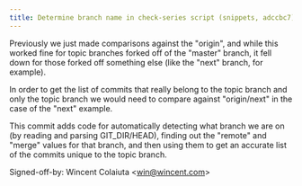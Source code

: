 ```yaml
---
title: Determine branch name in check-series script (snippets, adccbc7)
---
```


Previously we just made comparisons against the "origin", and while this worked fine for topic branches forked off of the "master" branch, it fell down for those forked off something else (like the "next" branch, for example).

In order to get the list of commits that really belong to the topic branch and only the topic branch we would need to compare against "origin/next" in the case of the "next" example.

This commit adds code for automatically detecting what branch we are on (by reading and parsing GIT\_DIR/HEAD), finding out the "remote" and "merge" values for that branch, and then using them to get an accurate list of the commits unique to the topic branch.

Signed-off-by: Wincent Colaiuta &lt;win@wincent.com&gt;
